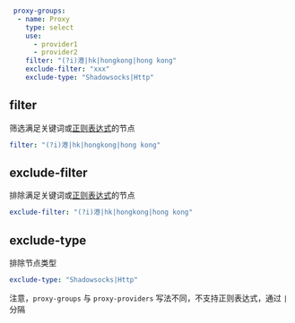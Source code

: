 ```yaml

 proxy-groups: 
  - name: Proxy
    type: select
    use:
      - provider1
      - provider2
    filter: "(?i)港|hk|hongkong|hong kong"
    exclude-filter: "xxx"
    exclude-type: "Shadowsocks|Http"
```

## filter

筛选满足关键词或[正则表达式](https://github.com/ziishaned/learn-regex/blob/master/translations/README-cn.md)的节点

```yaml
filter: "(?i)港|hk|hongkong|hong kong"
```

## exclude-filter

排除满足关键词或[正则表达式](https://github.com/ziishaned/learn-regex/blob/master/translations/README-cn.md)的节点

```yaml
exclude-filter: "(?i)港|hk|hongkong|hong kong"
```

## exclude-type

排除节点类型

```yaml
exclude-type: "Shadowsocks|Http"
```

注意，`proxy-groups` 与 `proxy-providers` 写法不同，不支持正则表达式，通过 `|` 分隔
